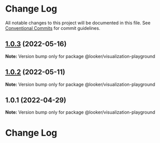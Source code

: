 # Change Log

All notable changes to this project will be documented in this file.
See [Conventional Commits](https://conventionalcommits.org) for commit guidelines.

## [1.0.3](https://github.com/looker-open-source/components/compare/@looker/visualization-playground@1.0.2...@looker/visualization-playground@1.0.3) (2022-05-16)

**Note:** Version bump only for package @looker/visualization-playground





## [1.0.2](https://github.com/looker-open-source/components/compare/@looker/visualization-playground@1.0.1...@looker/visualization-playground@1.0.2) (2022-05-11)

**Note:** Version bump only for package @looker/visualization-playground





## 1.0.1 (2022-04-29)

**Note:** Version bump only for package @looker/visualization-playground





# Change Log
